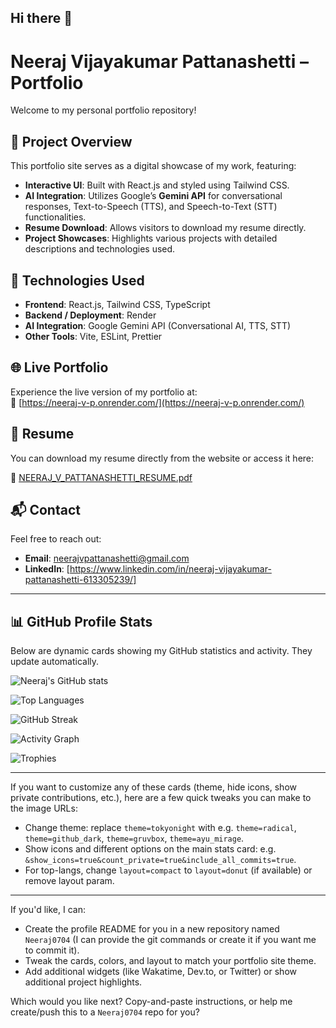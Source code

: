 ## Hi there 👋

<!--
**Neeraj0704/Neeraj0704** is a ✨ _special_ ✨ repository because its `README.md` (this file) appears on your GitHub profile.

Here are some ideas to get you started:

- 🔭 I’m currently working on ...
- 🌱 I’m currently learning ...
- 👯 I’m looking to collaborate on ...
- 🤔 I’m looking for help with ...
- 💬 Ask me about ...
- 📫 How to reach me: ...
- 😄 Pronouns: ...
- ⚡ Fun fact: ...
-->

# Neeraj Vijayakumar Pattanashetti – Portfolio

Welcome to my personal portfolio repository! 

## 🚀 Project Overview

This portfolio site serves as a digital showcase of my work, featuring:

- **Interactive UI**: Built with React.js and styled using Tailwind CSS.
- **AI Integration**: Utilizes Google’s **Gemini API** for conversational responses, Text-to-Speech (TTS), and Speech-to-Text (STT) functionalities.
- **Resume Download**: Allows visitors to download my resume directly.
- **Project Showcases**: Highlights various projects with detailed descriptions and technologies used.

## 🔧 Technologies Used

- **Frontend**: React.js, Tailwind CSS, TypeScript
- **Backend / Deployment**: Render
- **AI Integration**: Google Gemini API (Conversational AI, TTS, STT)
- **Other Tools**: Vite, ESLint, Prettier

## 🌐 Live Portfolio

Experience the live version of my portfolio at:  
🔗 [https://neeraj-v-p.onrender.com/](https://neeraj-v-p.onrender.com/)


## 📄 Resume

You can download my resume directly from the website or access it here:  

🔗 [NEERAJ_V_PATTANASHETTI_RESUME.pdf](https://github.com/Neeraj0704/Portfolio/raw/main/public/NEERAJ_V_PATTANASHETTI_RESUME.pdf)

## 📬 Contact

Feel free to reach out:  

- **Email**: [neerajvpattanashetti@gmail.com](mailto:neerajvpattanashetti@gmail.com)  
- **LinkedIn**: [https://www.linkedin.com/in/neeraj-vijayakumar-pattanashetti-613305239/]

---

## 📊 GitHub Profile Stats

Below are dynamic cards showing my GitHub statistics and activity. They update automatically.

<!-- GitHub Stats -->
![Neeraj's GitHub stats](https://github-readme-stats.vercel.app/api?username=Neeraj0704&show_icons=true&theme=tokyonight)

<!-- Top Languages -->
![Top Languages](https://github-readme-stats.vercel.app/api/top-langs/?username=Neeraj0704&layout=compact&theme=tokyonight)

<!-- Streak / Contribution Stats -->
![GitHub Streak](https://github-readme-streak-stats.herokuapp.com/?user=Neeraj0704&theme=tokyonight)

<!-- Activity Graph -->
![Activity Graph](https://activity-graph.herokuapp.com/graph?username=Neeraj0704&theme=github)

<!-- Trophy / Achievements -->
![Trophies](https://github-profile-trophy.vercel.app/?username=Neeraj0704&theme=tokyonight&row=1&column=7)

---

If you want to customize any of these cards (theme, hide icons, show private contributions, etc.), here are a few quick tweaks you can make to the image URLs:

- Change theme: replace `theme=tokyonight` with e.g. `theme=radical`, `theme=github_dark`, `theme=gruvbox`, `theme=ayu_mirage`.
- Show icons and different options on the main stats card: e.g. `&show_icons=true&count_private=true&include_all_commits=true`.
- For top-langs, change `layout=compact` to `layout=donut` (if available) or remove layout param.

---

If you'd like, I can:
- Create the profile README for you in a new repository named `Neeraj0704` (I can provide the git commands or create it if you want me to commit it).
- Tweak the cards, colors, and layout to match your portfolio site theme.
- Add additional widgets (like Wakatime, Dev.to, or Twitter) or show additional project highlights.

Which would you like next? Copy-and-paste instructions, or help me create/push this to a `Neeraj0704` repo for you?
